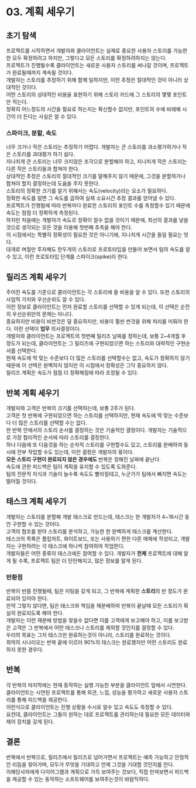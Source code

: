 # 03. 계획 세우기

## 초기 탐색
프로젝트를 시작하면서 개발자와 클라이언트는 실제로 중요한 사용자 스토리를 가능한 한 모두 확정하려고 하지만, 그렇다고 모든 스토리를 확정하려하지는 않는다.  
프로젝트가 진행될수록 클라이언트는 새로운 사용자 스토리를 써나갈 것이며, 프로젝트가 완료될때까지 계속될 것이다.  
개발자는 스토리를 추정하기 위해 함께 일하지만, 이런 추정은 절대적인 것이 아니라 상대적인 것이다.  
어떤 스토리의 상대적인 비용을 표현하기 위해 스토리 카드에 그 스토리의 몇몇 포인트만 적는다.  
정확히 어느정도의 시간을 필요로 하는지는 확신할수 없지만, 포인트의 수에 비례해 시간이 더 든다는 사실은 알 수 있다.  

### 스파이크, 분할, 속도
너무 크거나 작은 스토리는 추정하기 어렵다. 개발자는 큰 스토리를 과소평가하거나 작은 스토리를 과대평가 하기 쉽다.  
지나치게 큰 스토리는 너무 크지않은 조각으로 분할해야 하고, 지나치게 작은 스토리는 다른 작은 스토리들과 합쳐야 한다.  
상대적인 추정은 스토리의 절대적인 크기를 말해주지 않기 때문에, 그것을 분할하거나 합쳐야 할지 결정하는데 도움을 주지 못한다.  
스토리의 정확한 크기를 알기 위해서는 속도(velocity)라는 요소가 필요하다.  
정확한 속도를 알면 그 속도를 곱하여 실제 소요시간 추정 결과를 얻어낼 수 있다.  
프로젝트가 진행됨에 따라 반복마다 완료한 스토리의 포인트 수를 측정할수 있기 때문에 속도는 점점 더 정확하게 측정된다.  
하지만 처음에는 개발자가 속도르 정확이 알수 없을 것이기 때문에, 최선의 결과를 낳을 것으로 생각되는 모든 것을 이용해 첫번째 추측을 해야 한다.  
이 시점에서는 특별히 정확성이 필요한 것은 아니기에, 지나치게 시간을 들일 필요는 엇다.  
대개로 며칠만 투자해도 한두개의 스토리로 프로토타입을 만들어 보면서 팀의 속도를 알 수 있고, 이런 프로토타입 단계를 스파이크(spike)라 한다.  

## 릴리즈 계획 세우기
주어진 속도를 기준으로 클라이언트는 각 스토리에 들 비용을 알 수 있다. 또한 스토리의 사업적 가치와 우선순위도 알 수 있다.  
이런 정보로 클라이언트는 먼저 완료할 스토리를 선택할 수 있게 되는데, 이 선택은 순전히 우선순위만의 문제는 아니다.  
중요하지만 비용이 비싼것은 덜 중요하지만, 비용이 훨씬 싼것을 위해 처리를 미뤄야 한다. 이런 선택이 **업무** 의사결정이다.  
개발자와 클라이언트는 프로젝트의 첫번째 릴리즈 날짜를 정하는데, 보통 2~4개월 후 정도가 되는데, 클라이언트는 그 릴리즈에 구현되었으면 하는 스토리와 대략적인 구현순서를 선택한다.  
현재 속도에 딱 맞는 수준보다 더 많은 스토리를 선택할수는 없고, 속도가 정확하지 않기 때문에 이 선택은 완벽하지 않지만 이 시점에서 정확성은 그닥 중요하지 않다.  
릴리즈 계획은 속도가 점점 더 정확해짐에 따라 조정될 수 있다.  

## 반복 계획 세우기
개발자와 고객은 반복의 크기를 선택하는데, 보통 2주가 된다.  
고객은 첫 반복에 구현되었으면 하는 스토리를 선택하지만, 현재 속도에 딱 맞는 수준보다 더 많은 스토리를 선택할 수는 없다.  
한 반복 안에서의 스토리 순서를 결정하는 것은 기술적인 결정이다. 개발자는 기술적으로 가장 합리적인 순서에 따라 스토리를 결정한다.  
하나 다음에 또 다음것을 하는 순차적 스토리를 구현할수도 있고, 스토리를 분배하여 동시에 전부 작업할 수도 있는데, 이런 결정은 개발자의 몫이다.  
**모든 스토리 구현이 완료되지 않은 경우에도** 반복은 정해진 날짜에 끝난다.  
속도에 관한 피드백은 팀이 계획을 유지할 수 있도록 도와준다.  
팀의 전문적 지식과 기술이 늘수록 속도도 빨라질테고, 누군가가 팀에서 빠지면 속도는 떨어질 것이다.  

## 태스크 계획 세우기
개발자는 스토리를 분할해 개발 태스크로 만드는데, 태스크는 한 개발자가 4~16시간 동안 구현할 수 있는 것이다.  
고객의 협조를 받아 스토리를 분석하고, 가능한 한 완벽하게 태스크를 계산한다.  
태스크의 목록은 플립차트, 화이트보드, 또는 사용하기 편한 다른 매체에 작성되고, 개발자는 구현하려는 각 태스크에 하나씩 참여하여 작업한다.  
개발자들은 어떤 종류의 태스크에든 참여할 수 있다. 개발자가 **전체** 프로젝트에 대해 알게 될 수록, 프로젝트 팀은 더 탄탄해지고, 많은 정보를 알게 된다.  

### 반환점
반복이 반쯤 진행될때, 팀은 미팅을 갖게 되고, 그 반복에 계획한 **스토리**의 반 정도가 완료되어 있어야 한다.  
만약 그렇지 않다면, 팀은 태스크와 책임을 재분배하여 반복이 끝날때 모든 스토리가 확실히 완료되도록 해야 한다.  
개발자는 이런 재분배 방법을 찾을수 없다면 이를 고객에게 보고해야 하고, 이를 보고받은 고객은 그 반복에서 어떤 태스크나 스토리를 제외할 것인지를 결정할 수 있다.  
우리의 목표는 그저 태스크만 완료하는것이 아니라, 스토리를 완료하는 것이다.  
최악의 시나리오는 반복 끝에 이르러 90%의 태스크는 완료했지만 어떤 스토리도 완료하지 못한 경우다.  

## 반복
각 반복의 마지막에는 현재 동작하는 실행 가능한 부분을 클라이언트 앞에서 시연한다.  
클라이언트는 시연된 프로젝트를 통해 외관, 느낌, 성능을 평가하고 새로운 사용자 스토리를 통해 피드백을 제공한다.  
이런식으로 클라이언트는 진행 상황을 수시로 알수 있고 속도도 측정할 수 있다.  
요컨데, 클라이언트는 그들이 원하는 대로 프로젝트를 관리하는데 필요한 모든 데이터와 제어 장치를 갖게 된다.  

## 결론
반복에서 반복으로, 릴리즈에서 릴리즈로 넘어가면서 프로젝트는 예측 가능하고 안정적인 리듬을 찾아가며, 모두가 무엇을 기대하고 언제 그것을 기대할 것인지를 안다.  
이해당사자에게 다이어그램과 계획으로 가득 보여주는 것보다, 직접 만져보면서 피드백을 제공할 수 있는 동작하는 소프트웨어를 보여주는것이 바람직하다.



